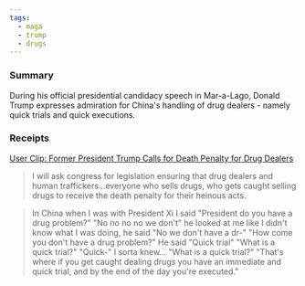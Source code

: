 ```yaml
---
tags:
  - maga
  - trump
  - drugs
---
```

### Summary
During his official presidential candidacy speech in Mar-a-Lago, Donald Trump expresses admiration for China's handling of drug dealers - namely quick trials and quick executions.

### Receipts
[User Clip: Former President Trump Calls for Death Penalty for Drug Dealers](https://beta.c-span.org/clip/campaign-2024/user-clip-former-president-trump-calls-for-death-penalty-for-drug-dealers/5041276)
>I will ask congress for legislation ensuring that drug dealers and human traffickers...everyone who sells drugs, who gets caught selling drugs to receive the death penalty for their heinous acts.

>In China when I was with President Xi I said "President do you have a drug problem?" "No no no no we don't" he looked at me like I didn't know what I was doing, he said "No we don't have a dr-" "How come you don't have a drug problem?" He said "Quick trial" "What is a quick trial?" "Quick-" I sorta knew...  "What is a quick trial?" "That's where if you get caught dealing drugs you have an immediate and quick trial, and by the end of the day you're executed."